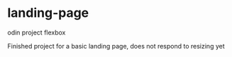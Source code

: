 # landing-page
odin project flexbox

Finished project for a basic landing page, does not respond to resizing yet
